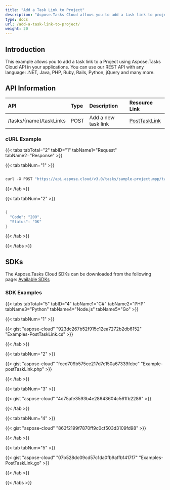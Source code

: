 ```yaml
---
title: "Add a Task Link to Project"
description: "Aspose.Tasks Cloud allows you to add a task link to project in MPP, MPT and XML. Moreover, our REST API can be used with nearly all languages like .NET, Node.JS, Python, PHP, Go, Java and many more."
type: docs
url: /add-a-task-link-to-project/
weight: 20
---
```


## **Introduction**
This example allows you to add a task link to a Project using Aspose.Tasks Cloud API in your applications. You can use our REST API with any language: .NET, Java, PHP, Ruby, Rails, Python, jQuery and many more.
## **API Information**

|**API**|**Type**|**Description**|**Resource Link**|
| :- | :- | :- | :- |
|/tasks/{name}/taskLinks|POST|Add a new task link|[PostTaskLink](https://apireference.aspose.cloud/tasks/#/TasksTaskLinks/PostTaskLink)|
### **cURL Example**
{{< tabs tabTotal="2" tabID="1" tabName1="Request" tabName2="Response" >}}

{{< tab tabNum="1" >}}

```java

curl -X POST "https://api.aspose.cloud/v3.0/tasks/sample-project.mpp/taskLinks" -H "accept: application/json" -H "Content-Type: application/json" -H "x-aspose-client: Containerize.Swagger" -d "{ \"link\": { \"href\": \"string\", \"rel\": \"string\", \"type\": \"string\", \"title\": \"string\" }, \"index\": 2, \"predecessorUid\": 1, \"successorUid\": 2, \"linkType\": \"FinishToFinish\", \"lag\": 0, \"lagFormat\": \"Minute\"}"

```

{{< /tab >}}

{{< tab tabNum="2" >}}

```java

{
  "Code": "200",
  "Status": "OK"
}

```

{{< /tab >}}

{{< /tabs >}}
## **SDKs**
The Aspose.Tasks Cloud SDKs can be downloaded from the following page: [Available SDKs](/tasks/available-sdks/)
### **SDK Examples**
{{< tabs tabTotal="5" tabID="4" tabName1="C#" tabName2="PHP" tabName3="Python" tabName4="Node.js" tabName5="Go" >}}

{{< tab tabNum="1" >}}

{{< gist "aspose-cloud" "923dc267b52f915c12ea7272b2db6152" "Examples-PostTaskLink.cs" >}}

{{< /tab >}}

{{< tab tabNum="2" >}}

{{< gist "aspose-cloud" "fccd709b575ee217d7c150a67339fcbc" "Example-postTaskLink.php" >}}

{{< /tab >}}

{{< tab tabNum="3" >}}

{{< gist "aspose-cloud" "4d75afe3593b4e28643604c561fb2286" >}}

{{< /tab >}}

{{< tab tabNum="4" >}}

{{< gist "aspose-cloud" "863f2199f7870ff9c0cf503d3109fd98" >}}

{{< /tab >}}

{{< tab tabNum="5" >}}

{{< gist "aspose-cloud" "07b528dc09cd57c1da0fb9affb1417f7" "Examples-PostTaskLink.go" >}}

{{< /tab >}}

{{< /tabs >}}
